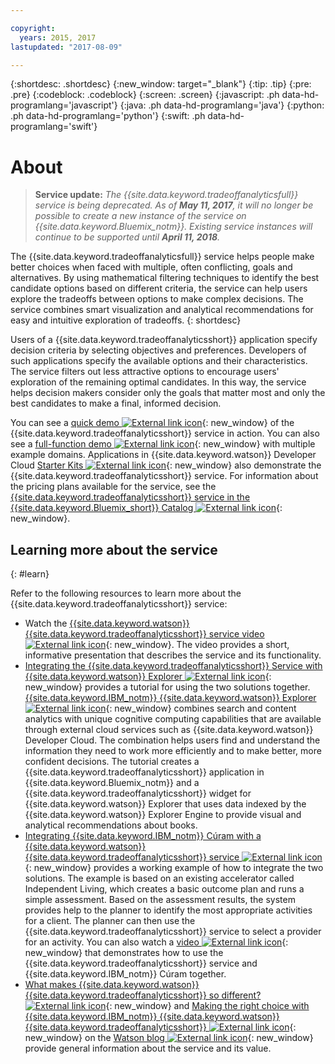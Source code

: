 ```yaml
---

copyright:
  years: 2015, 2017
lastupdated: "2017-08-09"

---
```


{:shortdesc: .shortdesc}
{:new_window: target="_blank"}
{:tip: .tip}
{:pre: .pre}
{:codeblock: .codeblock}
{:screen: .screen}
{:javascript: .ph data-hd-programlang='javascript'}
{:java: .ph data-hd-programlang='java'}
{:python: .ph data-hd-programlang='python'}
{:swift: .ph data-hd-programlang='swift'}

# About

> **Service update:** *The {{site.data.keyword.tradeoffanalyticsfull}} service is being deprecated. As of **May 11, 2017**, it will no longer be possible to create a new instance of the service on {{site.data.keyword.Bluemix_notm}}. Existing service instances will continue to be supported until **April 11, 2018**.*

The {{site.data.keyword.tradeoffanalyticsfull}} service helps people make better choices when faced with multiple, often conflicting, goals and alternatives. By using mathematical filtering techniques to identify the best candidate options based on different criteria, the service can help users explore the tradeoffs between options to make complex decisions. The service combines smart visualization and analytical recommendations for easy and intuitive exploration of tradeoffs.
{: shortdesc}

Users of a {{site.data.keyword.tradeoffanalyticsshort}} application specify decision criteria by selecting objectives and preferences. Developers of such applications specify the available options and their characteristics. The service filters out less attractive options to encourage users' exploration of the remaining optimal candidates. In this way, the service helps decision makers consider only the goals that matter most and only the best candidates to make a final, informed decision.

You can see a [quick demo ![External link icon](../../icons/launch-glyph.svg "External link icon")](http://tradeoff-analytics-demo.mybluemix.net/){: new_window} of the {{site.data.keyword.tradeoffanalyticsshort}} service in action. You can also see a [full-function demo ![External link icon](../../icons/launch-glyph.svg "External link icon")](http://tradeoff-analytics-ui-demo.mybluemix.net/){: new_window} with multiple example domains. Applications in {{site.data.keyword.watson}} Developer Cloud [Starter Kits ![External link icon](../../icons/launch-glyph.svg "External link icon")](http://www.ibm.com/watson/developercloud/starter-kits.html){: new_window} also demonstrate the {{site.data.keyword.tradeoffanalyticsshort}} service. For information about the pricing plans available for the service, see the [{{site.data.keyword.tradeoffanalyticsshort}} service in the {{site.data.keyword.Bluemix_short}} Catalog ![External link icon](../../icons/launch-glyph.svg "External link icon")](https://console.ng.bluemix.net/catalog/services/tradeoff-analytics){: new_window}.

## Learning more about the service
{: #learn}

Refer to the following resources to learn more about the {{site.data.keyword.tradeoffanalyticsshort}} service:

-   Watch the [{{site.data.keyword.watson}} {{site.data.keyword.tradeoffanalyticsshort}} service video ![External link icon](../../icons/launch-glyph.svg "External link icon")](https://www.youtube.com/watch?v=lWhRW5TNdGw){: new_window}. The video provides a short, informative presentation that describes the service and its functionality.
-   [Integrating the {{site.data.keyword.tradeoffanalyticsshort}} Service with {{site.data.keyword.watson}} Explorer ![External link icon](../../icons/launch-glyph.svg "External link icon")](https://github.com/IBM-Watson/wex-appbuilder-samples/tree/master/tradeoff_analytics){: new_window} provides a tutorial for using the two solutions together. [{{site.data.keyword.IBM_notm}} {{site.data.keyword.watson}} Explorer ![External link icon](../../icons/launch-glyph.svg "External link icon")](http://www.ibm.com/watson/explorer.html){: new_window} combines search and content analytics with unique cognitive computing capabilities that are available through external cloud services such as {{site.data.keyword.watson}} Developer Cloud. The combination helps users find and understand the information they need to work more efficiently and to make better, more confident decisions. The tutorial creates a {{site.data.keyword.tradeoffanalyticsshort}} application in {{site.data.keyword.Bluemix_notm}} and a {{site.data.keyword.tradeoffanalyticsshort}} widget for {{site.data.keyword.watson}} Explorer that uses data indexed by the {{site.data.keyword.watson}} Explorer Engine to provide visual and analytical recommendations about books.
-   [Integrating {{site.data.keyword.IBM_notm}} C&uacute;ram with a {{site.data.keyword.watson}} {{site.data.keyword.tradeoffanalyticsshort}} service ![External link icon](../../icons/launch-glyph.svg "External link icon")](https://www.ibm.com/developerworks/community/blogs/5e15a5a7-d4d6-4880-bd9c-e6819061a832/entry/Integrating_IBM_C%C3%BAram_with_a_Watson_Tradeoff_Analytics_service?lang=en){: new_window} provides a working example of how to integrate the two solutions. The example is based on an existing accelerator called Independent Living, which creates a basic outcome plan and runs a simple assessment. Based on the assessment results, the system provides help to the planner to identify the most appropriate activities for a client. The planner can then use the {{site.data.keyword.tradeoffanalyticsshort}} service to select a provider for an activity. You can also watch a [video ![External link icon](../../icons/launch-glyph.svg "External link icon")](https://www.youtube.com/watch?v=BY0Rv6-Wldk){: new_window} that demonstrates how to use the {{site.data.keyword.tradeoffanalyticsshort}} service and {{site.data.keyword.IBM_notm}} C&uacute;ram together.
-   [What makes {{site.data.keyword.watson}} {{site.data.keyword.tradeoffanalyticsshort}} so different? ![External link icon](../../icons/launch-glyph.svg "External link icon")](https://developer.ibm.com/watson/blog/2015/07/29/what-makes-watson-tradeoff-analytics-is-so-different/){: new_window} and [Making the right choice with {{site.data.keyword.IBM_notm}} {{site.data.keyword.watson}} {{site.data.keyword.tradeoffanalyticsshort}} ![External link icon](../../icons/launch-glyph.svg "External link icon")](https://developer.ibm.com/watson/blog/2015/02/16/making-right-choice-ibm-watson-tradeoff-analytics){: new_window} on the [Watson blog ![External link icon](../../icons/launch-glyph.svg "External link icon")](https://developer.ibm.com/watson/blog/){: new_window} provide general information about the service and its value.
